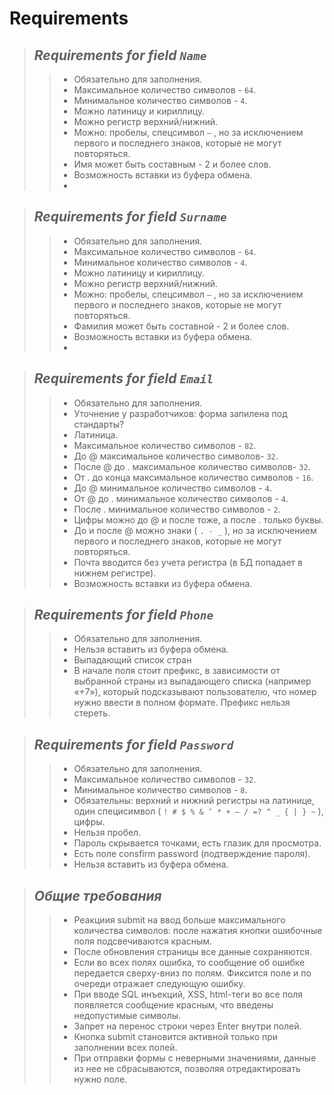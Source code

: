 # Requirements

> ## *Requirements for field `Name`*
>> + Обязательно для заполнения.
>> + Максимальное количество символов - `64`.
>> + Минимальное количество символов - `4`.
>> + Можно латиницу и кириллицу.
>> + Можно регистр верхний/нижний.
>> + Можно: пробелы, спецсимвол `—` , но за исключением первого и последнего знаков, которые не могут повторяться.
>> + Имя может быть составным - 2 и более слов.
>> + Возможность вставки из буфера обмена.
>> + 

> ## *Requirements for field `Surname`*
>> + Обязательно для заполнения.
>> + Максимальное количество символов - `64`.
>> + Минимальное количество символов - `4`.
>> + Можно латиницу и кириллицу.
>> + Можно регистр верхний/нижний.
>> + Можно: пробелы, спецсимвол `—` , но за исключением первого и последнего знаков, которые не могут повторяться.
>> + Фамилия может быть составной - 2 и более слов.
>> + Возможность вставки из буфера обмена.
>> + 

> ## *Requirements for field `Email`*
>> + Обязательно для заполнения.
>> + Уточнение у разработчиков: форма запилена под стандарты?
>> + Латиница.
>> + Максимальное количество символов - `82`.
>> + До @ максимальное количество символов- `32`.
>> + После @ до . максимальное количество символов- `32`.
>> + От . до конца максимальное количество символов - `16`.
>> + До @ минимальное количество символов - `4`.
>> + От @ до . минимальное количество символов - `4`.
>> + После . минимальное количество символов - `2`.
>> + Цифры можно до @ и после тоже, а после . только буквы.
>> + До и после @ можно знаки ( `. - _` ), но за исключением первого и последнего знаков, которые не могут повторяться. 
>> + Почта вводится без учета регистра (в БД попадает в нижнем регистре).
>> + Возможность вставки из буфера обмена.

> ## *Requirements for field `Phone`*
>> + Обязательно для заполнения.
>> + Нельзя вставить из буфера обмена.
>> + Выпадающий список стран
>> + В начале поля стоит префикс, в зависимости от выбранной страны из выпадающего списка (например «+7»), который подсказывают пользователю, что номер нужно ввести в полном формате. Префикс нельзя стереть.

> ## *Requirements for field `Password`*
>> + Обязательно для заполнения.
>> + Максимальное количество символов - `32`.
>> + Минимальное количество символов - `8`.
>> + Обязательны: верхний и нижний регистры на латинице, один специсимвол ( `! # $ % & ‘ * + — / =? ^ _ { | } ~` ), цифры.
>> + Нельзя пробел.
>> + Пароль скрывается точками, есть глазик для просмотра.
>> + Есть поле consfirm password (подтверждение пароля).
>> + Нельзя вставить из буфера обмена.

> ## *Общие требования*
>> + Реакциия submit на ввод больше максимального количества символов: после нажатия кнопки ошибочные поля подсвечиваются красным.
>> + После обновления страницы все данные сохраняются.
>> + Если во всех полях ошибка, то сообщение об ошибке передается сверху-вниз по полям. Фиксится поле и по очереди отражает следующую ошибку.
>> + При вводе SQL инъекций, ХSS, html-теги во все поля появляется сообщение  красным, что введены недопустимые символы.
>> + Запрет на перенос строки через Enter  внутри полей. 
>> + Кнопка submit становится активной только при заполнении всех полей.
>> + При отправки формы с неверными значениями, данные из нее не сбрасываются, позволяя отредактировать нужно поле.
